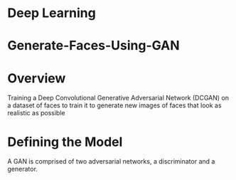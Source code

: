 # Deep Learning
# Generate-Faces-Using-GAN

# Overview
Training a Deep Convolutional Generative Adversarial Network (DCGAN) on a dataset of faces to train it to generate new images of faces that look as realistic as possible

# Defining the Model
A GAN is comprised of two adversarial networks, a discriminator and a generator.
